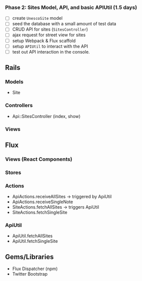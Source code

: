### Phase 2: Sites Model, API, and basic APIUtil (1.5 days)

- [ ] create `UnescoSite` model
- [ ] seed the database with a small amount of test data
- [ ] CRUD API for sites (`SitesController`)
- [ ] ajax request for street view for sites
- [ ] setup Webpack & Flux scaffold
- [ ] setup `APIUtil` to interact with the API
- [ ] test out API interaction in the console.

## Rails
### Models
* Site

### Controllers
* Api::SitesController (index, show)

### Views

## Flux
### Views (React Components)


### Stores

### Actions
* ApiActions.receiveAllSites -> triggered by ApiUtil
* ApiActions.receiveSingleNote
* SiteActions.fetchAllSites -> triggers ApiUtil
* SiteActions.fetchSingleSite

### ApiUtil
* ApiUtil.fetchAllSites
* ApiUtil.fetchSingleSite

## Gems/Libraries
* Flux Dispatcher (npm)
* Twitter Bootstrap
